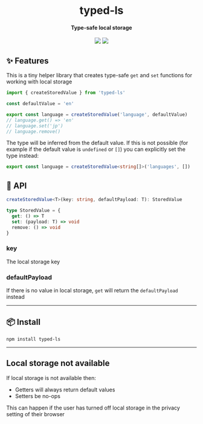 <h1 align="center">
  typed-ls
</h1>
<h4 align="center">
    Type-safe local storage
</h4>

<div align="center">
  <img src="https://badgen.net/npm/v/typed-ls?icon=npm" />
  <img src="https://badgen.net/bundlephobia/minzip/typed-ls" />
</div>

## :sparkles: Features

This is a tiny helper library that creates type-safe `get` and `set` functions for working with local storage

```ts
import { createStoredValue } from 'typed-ls'

const defaultValue = 'en'

export const language = createStoredValue('language', defaultValue)
// language.get() => 'en'
// language.set('jp')
// language.remove()
```

The type will be inferred from the default value. If this is not possible (for example if the default value is `undefined` or `[]`) you can explicitly set the type instead:

```ts
export const language = createStoredValue<string[]>('languages', [])
```

## :newspaper: API

```ts
createStoredValue<T>(key: string, defaultPayload: T): StoredValue
```

```ts
type StoredValue = {
  get: () => T
  set: (payload: T) => void
  remove: () => void
}
```

### key

The local storage key

### defaultPayload

If there is no value in local storage, `get` will return the `defaultPayload` instead

---

## :package: Install

```console
npm install typed-ls
```

---

## Local storage not available

If local storage is not available then:

- Getters will always return default values
- Setters be no-ops

This can happen if the user has turned off local storage in the privacy setting of their browser

